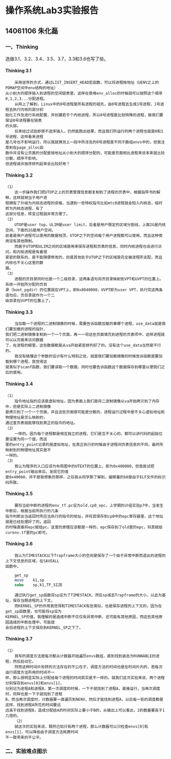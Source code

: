 # 操作系统Lab3实验报告 #
## 14061106 朱化磊 ##
### 一、Thinking ###
选做3.1、3.2、3.4、3.5、3.7，3.3和3.6也写了些。
#### Thinking 3.1 
		采用逆序的方式，通过LIST_INSERT_HEAD宏函数，可以将进程按地址（UENV之上的PDMAP空间中env结构的地址）
	从小到大的顺序插入到进程的空闲链表里，这样在使用env_alloc的时候就可以按照这个顺序0,1,2,3...分配进程。
		从网上了解到，Linux中的0号进程是所有进程的祖先，由0号进程去生成1号进程，1号进程去执行内核的部分初
	始化工作及进行系统配置，并创建若干个内核进程，所以0号进程是比较特殊的进程，故我们要保证0号进程要在链表
	的头部。	
		后来经过试验即使不逆序插入，仍然能跑出结果，而且我们所运行的两个进程也就是0和1号进程，这样看来进程
	是几号也不影响运行，所以我就猜测上一段中所涉及的0号进程是不同于数组envs中的，但我注意到在page_alloc函
	数中并没有让页面的分配是按地址从小到大的顺序分配的，可能是页面相比进程来说本来就比较分散，顺序不影响，
	但进程或许按序排列起来会比较好用？
#### Thinking 3.2 ####
	（1）
		这一步操作我们把UTOP之上的页表管理信息都复制到了进程的页表中，根据指导书的解释，这样就相当于用户进
	程拥有了升级为内核态进程的资格，当遇到一些特权指令比如mtc0进程就会陷入内核态，临时转为内核态进程，有了
	这部分信息，转变过程就非常方便了。
	（2）
		UTOP是user top，ULIM是user limit，后者是用户限定的区域分割线，上面2G是内核空间，下面的2G是用户空间，
	前者是用户进程可以使用的数据栈顶，UTOP之下的空间每个用户进程都可以使用，而且这种使用没有其他限制。
		而居于UTOP和ULIM之间的区域是用来保存进程和页表的信息，同时内核进程也会进行访问，和内核进程是有着很
	紧密的联系的，是不能随便修改的，但是其他处于UTOP之下的区域是完全被进程所支配，而且内核也不关心这里的数
	据。
	（3）
		进程的页目录同时也是一个二级目录，这两条语句将页目录映射到VPT和UVPT的位置上。系统一开始所分配的页目
	录（boot_pgdir）的位置就在VPT上，即0x8040000，UVPT即为user VPT，执行完这两条语句后，页目录就作为一个二
	级目录在UVPT的位置上了。
#### Thinking 3.3
		当加载一个进程的二进制镜像的时候，需要告诉函数加载的事哪个进程，use_data就是我们要加载的进程的指针，
	我们把二进制镜像复制到一个一个页面，再一一将这些页面填充到进程的页表项中，这样进程就可以以页面来访问数据
	了，在进程的眼里，这些数据都是从va开始紧密排列好了的。没有这个use_data当然是不行的。
		我没有搞懂这个参数的设计有什么特别之处，就是我们要加载镜像的时候告诉函数是要加载到哪个进程，我觉得这
	就类似于scanf函数，我们要读取一个数据，同时也要告诉函数这个数据保存到哪里以便我们之后的使用。
#### Thinking 3.4
	（1）
		指令地址指的应该是虚拟地址，因为表面上我们是将二进制镜像从va开始拷贝到了内存中，但是实际上二进制镜像
	是拷贝到了一个一个页面，并且这些页面很可能是分散的，进程运行过程中是不关心虚拟地址和物理地址是怎么映射的，
	通过查页表就能够找到真正的指令的地址。
	（2）
		一样的。因为每个进程都是相互独立的进程，它们是互不关心的，都可以讲代码的起始位置设置为同一个值，而这
	里的entry_point记录的是虚拟地址，在真正执行的时候由于进程间页表信息的不同，最终所映射到的物理地址其实是不
	一样的。
	（3）
		我认为程序的入口应该为布局图中的UTEXT的位置上，即为0x400000，但我尝试把entry_point输出来后，发现它的值
	是0x400b0，并不是我想象的那样，之后我从同学那了解到，偏移量的b0是由于ELF文件的标识码所致。
#### Thinking 3.5
		要将当前中断的进程的env_tf.pc设为old.cp0_epc，上学期的计组实验p7中，当发生中断后，根据当前所执行的几条
	指令判断出当返回时所应当执行的指令的地址，并将其保存到cp0中的epc寄存器里，这个地址就是已经处理好了的，返回
	的时候直接将epc赋给pc。这里的原理应该都是一样的，epc保存到了old里的epc，将其赋给curenv.tf里的pc即可。
#### Thinking 3.6
		我认为TIMESTACK以下Trapframe大小的空间是保存了一个由于异常中断而退出的进程的上下文信息的区域，在SAVEALL
	函数中，
```mips
	get_sp      
	move	k1,sp                    
	subu	sp,k1,TF_SIZE  
```
		通过执行get_sp函数将sp设为了TIMESTACK，然后sp减去Trapframe的大小，以此为基址，保存当期进程的上下文。
		而KERNEL_SP的作用我觉得和TIMESTACK有些类似，也是保存进程的上下文的，因为在get_sp函数里，也可能将sp设为
	KERNEL_SP的值，我理解的是造成中断不仅仅有异常中断，还可能有其他原因，而这些其他原因造成的中断处理中，可能就
	会将进程的上下文保存到KERNEL_SP之下了。
#### Thinking 3.7
	（1）
		我写的调度方法是每次都从计数器开始遍历envs数组，直到找到装态为RUNNABLE的进程，然后启动它。
		然而这种时间片轮转的方法存在的不公在于，调度方法的时间也是在时间片内的，若每次运行调度方法所用的时间不一
	样，那么很明显实际上分配给每个进程的时间其实是不一样的，就我们这次实验来说，两个进程分别保存到envs[0]和envs[1]，
	分别记为进程A和进程B，第一次调度的时候，一下子就找到了进程A，直接运行，当再次调度时，同样也是一下子就找到了进程
	B，而当再次调度时，计数器要一直遍历到NENV，然后才能找到进程A，以后每一轮的调度都是这样，找到进程A所花的时间要远
	远高于找到进程B，造成分配给A的时间实际上要小于B的，从输出上可以看出，2的数量要高于1几倍的。
		（2）
		就这次的实验来说，既然已知只有两个进程，那么计数器可以只检查envs[0]和envs[1]，可以降低由于调度方法耗费时间
	不一致带来的不公平。	
### 二、实验难点图示

	

	
